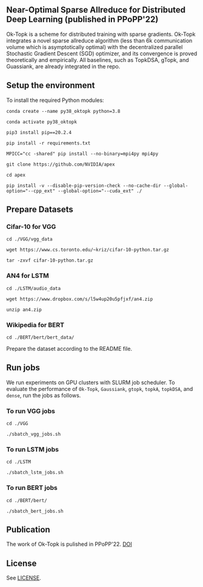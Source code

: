 ## Near-Optimal Sparse Allreduce for Distributed Deep Learning (published in PPoPP'22)
Ok-Topk is a scheme for distributed training with sparse gradients. Ok-Topk integrates a novel sparse allreduce algorithm (less than 6k communication volume which is asymptotically optimal) with the decentralized parallel Stochastic Gradient Descent (SGD) optimizer, and its convergence is proved theoretically and empirically. All baselines, such as TopkDSA, gTopk, and Guassiank, are already integrated in the repo.

## Setup the environment
To install the required Python modules: 

`conda create --name py38_oktopk python=3.8`

`conda activate py38_oktopk`

`pip3 install pip==20.2.4`

`pip install -r requirements.txt`

`MPICC="cc -shared" pip install --no-binary=mpi4py mpi4py`

`git clone https://github.com/NVIDIA/apex`

`cd apex`

`pip install -v --disable-pip-version-check --no-cache-dir --global-option="--cpp_ext" --global-option="--cuda_ext" ./`

## Prepare Datasets

### Cifar-10 for VGG
`cd ./VGG/vgg_data`

`wget https://www.cs.toronto.edu/~kriz/cifar-10-python.tar.gz`

`tar -zxvf cifar-10-python.tar.gz`

### AN4 for LSTM
`cd ./LSTM/audio_data`

`wget https://www.dropbox.com/s/l5w4up20u5pfjxf/an4.zip`

`unzip an4.zip`

### Wikipedia for BERT
`cd ./BERT/bert/bert_data/`

Prepare the dataset according to the README file.

## Run jobs
We run experiments on GPU clusters with SLURM job scheduler.
To evaluate the performance of `Ok-Topk`, `Gaussiank`, `gtopk`, `topkA`, `topkDSA`, and `dense`, run the jobs as follows.

### To run VGG jobs
`cd ./VGG`

`./sbatch_vgg_jobs.sh`

### To run LSTM jobs
`cd ./LSTM`

`./sbatch_lstm_jobs.sh`

### To run BERT jobs
`cd ./BERT/bert/`

`./sbatch_bert_jobs.sh`

## Publication

The work of Ok-Topk is pulished in PPoPP'22. [DOI](https://doi.org/10.1145/3503221.3508399)

## License

See [LICENSE](LICENSE).
